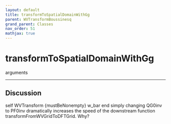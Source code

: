 ```yaml
---
layout: default
title: transformToSpatialDomainWithGg
parent: WVTransformBoussinesq
grand_parent: Classes
nav_order: 51
mathjax: true
---
```


#  transformToSpatialDomainWithGg

arguments


---

## Discussion
self WVTransform {mustBeNonempty}
      w_bar
  end
  simply changing QG0inv to PF0inv dramatically increases the
  speed of the downstream function transformFromWVGridToDFTGrid.
  Why?
